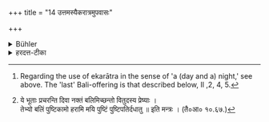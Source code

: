 +++
title = "14 उत्तमस्यैकरात्रमुपवासः"

+++

<details><summary>Bühler</summary>

14. (When he studies the Mantras) for the last (Bali offered to the goblins), he shall fast for one (day and) night. [^7] 


[^7]:  Regarding the use of ekarātra in the sense of 'a (day and a) night,' see above. The 'last' Bali-offering is that described below, II ,2, 4, 5.
</details>

<details><summary>हरदत्त-टीका</summary>

## सूत्रम्
उत्तमस्यैकरात्रमुपवास: ॥ १४ ॥  
### टिप्पनी
**उत्तमस्य** 'उत्तमेन वैहायसम्'(२.४.८.) इति वक्ष्यमाणस्य[^२] 'ये भूताः प्रचरन्ती'त्यस्य  
**एकरात्रमुपवासः** कर्तव्यः ॥ १४ ॥  

[^२]:

    ये भूताः प्रचरन्ति दिवा नक्तं बलिमिच्छन्तो वितुदस्य प्रेष्याः ।  
    तेभ्यो बलिं पुष्टिकामो हरामि मयि पुष्टिं पुष्टिपतिर्दधातु ॥ इति मन्त्रः । (तै०आ० १०.६७.)
</details>
